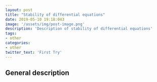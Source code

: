 ```yaml
---
layout: post
title: "Stability of differential equations"
date: 2019-05-10 19:18:043
image: '/assets/img/post-image.png'
description: 'Description of stability of differential equations'
tags:
- other
categories:
- other
twitter_text: 'First Try'
---
```


## General description
